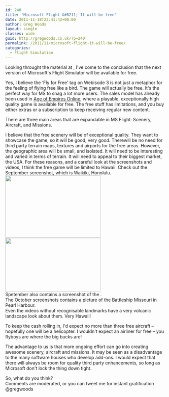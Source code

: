 ```yaml
---
id: 240
title: 'Microsoft Flight &#8211; It will be free'
date: 2011-11-18T22:41:42+00:00
author: Greg Woods
layout: single
classes: wide
guid: http://gregwoods.co.uk/?p=240
permalink: /2011/11/microsoft-flight-it-will-be-free/
categories:
  - Flight Simulation
---
```

Looking throught the material at <a href="http://www.microsoft.com/games/flight/" title="http://www.microsoft.com/games/flight/" target="_blank"></a>, I've come to the conclusion that the next version of Microsoft's Flight Simulator will be available for free.

Yes, I believe the &#8216;Fly for Free' tag on Webisode 3 is not just a metaphor for the feeling of flying free like a bird. The game will actually be free. It's the perfect way for MS to snag a lot more users. The sales model has already been used in <a href="http://ageofempiresonline.com/" title="Age of Empires Online" target="_blank">Age of Empires Online</a>, where a playable, exceptionally high quality game is available for free. The free stuff has limitations, and you buy either extras or a subscription to keep receiving regular new content.

There are three main areas that are expandable in MS Flight: Scenery, Aircraft, and Missions.

I believe that the free scenery will be of exceptional quality. They want to showcase the game, so it will be good, very good. Therewill be no need for third party terrain maps, textures and airports for the free areas. However, the geographic area will be small, and isolated. It will need to be interesting and varied in terms of terrain. It will need to appeal to their biggest market, the USA. For these reasons, and a careful look at the screenshots and videos, I think the free game will be limited to Hawaii. Check out the September screenshot, which is Waikiki, Honolulu.  
[<img src="http://gregwoods.co.uk/wp-content/uploads/2011/11/Waikiki-300x196.png" alt="" title="Waikiki" width="300" height="196" class="alignleft size-medium wp-image-242" />](http://gregwoods.co.uk/wp-content/uploads/2011/11/Waikiki.png)[<img src="http://gregwoods.co.uk/wp-content/uploads/2011/11/flight-300x169.png" alt="" title="Screen shot from Microsoft Flight website" width="300" height="169" class="alignright size-medium wp-image-248" />](http://gregwoods.co.uk/wp-content/uploads/2011/11/flight.png)  
Spetember also contains a screenshot of the [](http://www.ifa.hawaii.edu/mko/ "Mauna Kea Observatories").  
The October screenshots contains a picture of the Battleship Missouri in Pearl Harbour.  
Even the videos without recognisable landmarks have a very volcanic landscape look about them. Very Hawaii!

To keep the cash rolling in, I'd expect no more than three free aircraft &#8211; hopefully one will be a helicopter. I wouldn't expect an airliner for free &#8211; you flyboys are where the big bucks are!

The advantage to us is that more ongoing effort can go into creating awesome scenery, aircraft and missions. It may be seen as a disadvantage to the many software houses who develop add-ons. I would expect that there will always be room for quality third party enhancements, so long as Microsoft don't lock the thing down tight.

So, what do you think?  
Comments are moderated, or you can tweet me for instant gratification @gregwoods